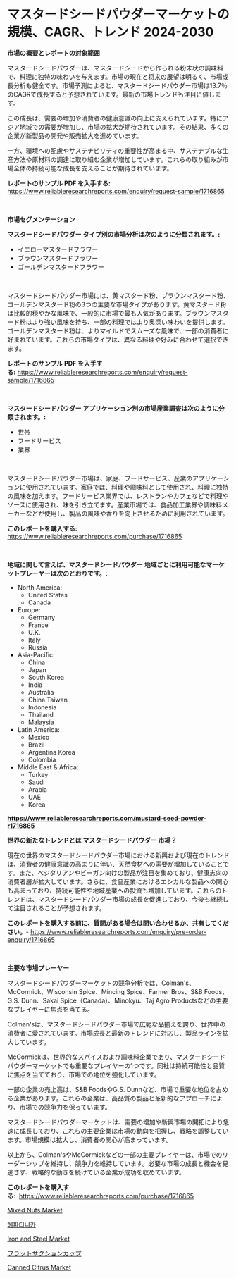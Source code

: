 <p><h1>マスタードシードパウダーマーケットの規模、CAGR、トレンド 2024-2030</h1></p><p><strong>市場の概要とレポートの対象範囲</strong></p>
<p><p>マスタードシードパウダーは、マスタードシードから作られる粉末状の調味料で、料理に独特の味わいを与えます。市場の現在と将来の展望は明るく、市場成長分析も健全です。市場予測によると、マスタードシードパウダー市場は13.7％のCAGRで成長すると予想されています。最新の市場トレンドも注目に値します。</p><p>この成長は、需要の増加や消費者の健康意識の向上に支えられています。特にアジア地域での需要が増加し、市場の拡大が期待されています。その結果、多くの企業が新製品の開発や販売拡大を進めています。</p><p>一方、環境への配慮やサステナビリティの重要性が高まる中、サステナブルな生産方法や原材料の調達に取り組む企業が増加しています。これらの取り組みが市場全体の持続可能な成長を支えることが期待されています。</p></p>
<p><strong>レポートのサンプル PDF を入手する:</strong> <a href="https://www.reliableresearchreports.com/enquiry/request-sample/1716865">https://www.reliableresearchreports.com/enquiry/request-sample/1716865</a></p>
<p>&nbsp;</p>
<p><strong>市場セグメンテーション</strong></p>
<p><strong>マスタードシードパウダー タイプ別の市場分析は次のように分類されます。:</strong></p>
<p><ul><li>イエローマスタードフラワー</li><li>ブラウンマスタードフラワー</li><li>ゴールデンマスタードフラワー</li></ul></p>
<p>&nbsp;</p>
<p><p>マスタードシードパウダー市場には、黄マスタード粉、ブラウンマスタード粉、ゴールデンマスタード粉の3つの主要な市場タイプがあります。黄マスタード粉は比較的穏やかな風味で、一般的に市場で最も人気があります。ブラウンマスタード粉はより強い風味を持ち、一部の料理ではより奥深い味わいを提供します。ゴールデンマスタード粉は、よりマイルドでスムーズな風味で、一部の消費者に好まれています。これらの市場タイプは、異なる料理や好みに合わせて選択できます。</p></p>
<p><strong>レポートのサンプル PDF を入手する:</strong>&nbsp;<a href="https://www.reliableresearchreports.com/enquiry/request-sample/1716865">https://www.reliableresearchreports.com/enquiry/request-sample/1716865</a></p>
<p>&nbsp;</p>
<p><strong> マスタードシードパウダー アプリケーション別の市場産業調査は次のように分類されます。:</strong></p>
<p><ul><li>世帯</li><li>フードサービス</li><li>業界</li></ul></p>
<p>&nbsp;</p>
<p><p>マスタードシードパウダー市場は、家庭、フードサービス、産業のアプリケーションに使用されています。家庭では、料理や調味料として使用され、料理に独特の風味を加えます。フードサービス業界では、レストランやカフェなどで料理やソースに使用され、味を引き立てます。産業市場では、食品加工業界や調味料メーカーなどが使用し、製品の風味や香りを向上させるために利用されています。</p></p>
<p><strong>このレポートを購入する:</strong>&nbsp; <a href="https://www.reliableresearchreports.com/purchase/1716865">https://www.reliableresearchreports.com/purchase/1716865</a></p>
<p>&nbsp;</p>
<p><strong>地域に関して言えば、マスタードシードパウダー 地域ごとに利用可能なマーケットプレーヤーは次のとおりです。:</strong></p>
<p><ul>
    <li>
        North America:
        <ul>
            <li>United States</li>
            <li>Canada</li>
        </ul>
    </li>
    <li>
        Europe:
        <ul>
            <li>Germany</li>
            <li>France</li>
            <li>U.K.</li>
            <li>Italy</li>
            <li>Russia</li>
        </ul>
    </li>
    <li>
        Asia-Pacific:
        <ul>
            <li>China</li>
            <li>Japan</li>
            <li>South Korea</li>
            <li>India</li>
            <li>Australia</li>
            <li>China Taiwan</li>
            <li>Indonesia</li>
            <li>Thailand</li>
            <li>Malaysia</li>
        </ul>
    </li>
    <li>
        Latin America:
        <ul>
            <li>Mexico</li>
            <li>Brazil</li>
            <li>Argentina Korea</li>
            <li>Colombia</li>
        </ul>
    </li>
    <li>
        Middle East & Africa:
        <ul>
            <li>Turkey</li>
            <li>Saudi</li>
            <li>Arabia</li>
            <li>UAE</li>
            <li>Korea</li>
        </ul>
    </li>
    </ul></p>
<p><strong><a href="https://www.reliableresearchreports.com/mustard-seed-powder-r1716865">https://www.reliableresearchreports.com/mustard-seed-powder-r1716865</a></strong>&nbsp;</p>
<p><strong>世界の新たなトレンドとは マスタードシードパウダー 市場？</strong></p>
<p><p>現在の世界のマスタードシードパウダー市場における新興および現在のトレンドは、消費者の健康意識の高まりに伴い、天然食材への需要が増加していることです。また、ベジタリアンやビーガン向けの製品が注目を集めており、健康志向の消費者層が拡大しています。さらに、食品産業におけるエシカルな製品への関心も高まっており、持続可能性や地域産業への投資も増加しています。これらのトレンドは、マスタードシードパウダー市場の成長を促進しており、今後も継続して注目されることが予想されます。</p></p>
<p><strong>このレポートを購入する前に、質問がある場合は問い合わせるか、共有してください。</strong>- <a href="https://www.reliableresearchreports.com/enquiry/pre-order-enquiry/1716865">https://www.reliableresearchreports.com/enquiry/pre-order-enquiry/1716865</a></p>
<p>&nbsp;</p>
<p><strong>主要な市場プレーヤー</strong></p>
<p><p>マスタードシードパウダーマーケットの競争分析では、Colman's、McCormick、Wisconsin Spice、Mincing Spice、Farmer Bros、S&B Foods、G.S. Dunn、Sakai Spice（Canada）、Minokyu、Taj Agro Productsなどの主要なプレイヤーに焦点を当てる。</p><p>Colman'sは、マスタードシードパウダー市場で広範な品揃えを誇り、世界中の消費者に愛されています。市場成長と最新のトレンドに対応し、製品ラインを拡大しています。</p><p>McCormickは、世界的なスパイスおよび調味料企業であり、マスタードシードパウダーマーケットでも重要なプレイヤーの1つです。同社は持続可能性と品質に焦点を当てており、市場での地位を強化しています。</p><p>一部の企業の売上高は、S&B FoodsやG.S. Dunnなど、市場で重要な地位を占める企業があります。これらの企業は、高品質の製品と革新的なアプローチにより、市場での競争力を保っています。</p><p>マスタードシードパウダーマーケットは、需要の増加や新興市場の開拓により急速に成長しており、これらの主要企業は市場の動向を把握し、戦略を調整しています。市場規模は拡大し、消費者の関心が高まっています。</p><p>以上から、Colman'sやMcCormickなどの一部の主要プレイヤーは、市場でのリーダーシップを維持し、競争力を維持しています。必要な市場の成長と機会を見逃さず、戦略的な動きを続けている企業が成功を収めています。</p></p>
<p><strong>このレポートを購入する:</strong>&nbsp;&nbsp;<a href="https://www.reliableresearchreports.com/purchase/1716865">https://www.reliableresearchreports.com/purchase/1716865</a></p>
<p><p><a href="https://github.com/BryceTownsendr/Market-Research-Report-List-4/blob/main/mixed-nuts-market.md">Mixed Nuts Market</a></p><p><a href="https://medium.com/@sweetums856856/%ED%97%B5%ED%8B%B0%EB%8B%88%EC%B9%B4-%EC%8B%9C%EC%9E%A5-%EC%8B%9C%EC%9E%A5-cagr-%EC%8B%9C%EC%9E%A5-%ED%8A%B8%EB%A0%8C%EB%93%9C-%EB%B0%8F-%EC%84%B1%EC%9E%A5-%EC%A0%84%EB%9E%B5%EC%97%90-%EB%8C%80%ED%95%9C-%ED%86%B5%EC%B0%B0%EB%A0%A5-4ee35d238448">헤파티니카</a></p><p><a href="https://www.linkedin.com/pulse/iron-steel-market-goal-estimating-size-future-growth-potential-2xczf?trackingId=%2FPdanKddW0PGkn0hjE8DdA%3D%3D">Iron and Steel Market</a></p><p><a href="https://medium.com/@melliestracke2023/%E3%83%95%E3%83%A9%E3%83%83%E3%83%88%E3%82%B5%E3%82%AF%E3%82%B7%E3%83%A7%E3%83%B3%E3%82%AB%E3%83%83%E3%83%97%E5%B8%82%E5%A0%B4%E3%81%AE%E8%A6%8F%E6%A8%A1%E3%81%A8%E5%B8%82%E5%A0%B4%E5%8B%95%E5%90%91-%E5%AE%8C%E5%85%A8%E6%A5%AD%E7%95%8C%E6%A6%82%E8%A6%81-2024%E5%B9%B4%E3%81%8B%E3%82%892031%E5%B9%B4%E3%81%BE%E3%81%A7-a137ae0cace9">フラットサクションカップ</a></p><p><a href="https://github.com/mahnoor2003/Market-Research-Report-List-3/blob/main/canned-citrus-market.md">Canned Citrus Market</a></p></p>